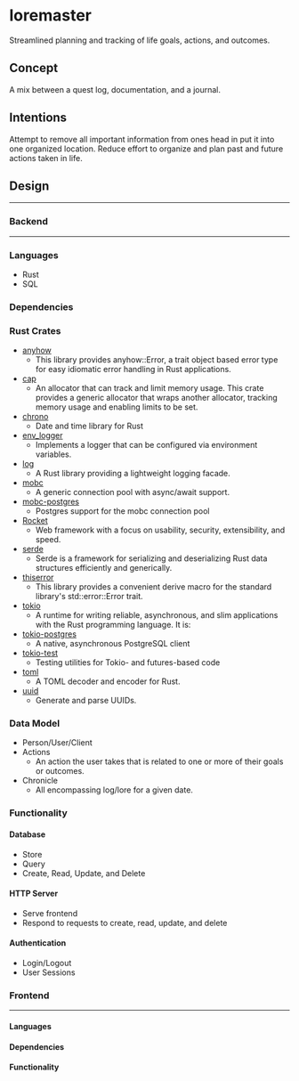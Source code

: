# loremaster

Streamlined planning and tracking of life goals, actions, and outcomes.

## Concept
A mix between a quest log, documentation, and a journal.

## Intentions
Attempt to remove all important information from ones head in put it into one organized location.
Reduce effort to organize and plan past and future actions taken in life.  


## Design

---
### Backend
---
### Languages

- Rust
- SQL  

### Dependencies 

### Rust Crates
- [anyhow](https://crates.io/crates/anyhow)
  - This library provides anyhow::Error, a trait object based error type for easy idiomatic error handling in Rust applications.
- [cap](https://crates.io/crates/cap)
  - An allocator that can track and limit memory usage. This crate provides a generic allocator that wraps another allocator, tracking memory usage and enabling limits to be set. 
- [chrono](https://crates.io/crates/chrono)
  - Date and time library for Rust
- [env_logger](https://crates.io/crates/env_logger)
  - Implements a logger that can be configured via environment variables.
- [log](https://crates.io/crates/log)
  - A Rust library providing a lightweight logging facade.
- [mobc](https://crates.io/crates/mobc)
  - A generic connection pool with async/await support.
- [mobc-postgres](https://crates.io/crates/mobc-postgres)
  - Postgres support for the mobc connection pool
- [Rocket](https://crates.io/crates/rocket)
  - Web framework with a focus on usability, security, extensibility, and speed. 
- [serde](https://crates.io/crates/serde)
  - Serde is a framework for serializing and deserializing Rust data structures efficiently and generically.
- [thiserror](https://crates.io/crates/thiserror)
  - This library provides a convenient derive macro for the standard library's std::error::Error trait.
- [tokio](https://crates.io/crates/tokio)
  - A runtime for writing reliable, asynchronous, and slim applications with the Rust programming language. It is:
- [tokio-postgres](https://crates.io/crates/tokio-postgres)
  - A native, asynchronous PostgreSQL client
- [tokio-test](https://crates.io/crates/tokio-test)
  - Testing utilities for Tokio- and futures-based code 
- [toml](https://crates.io/crates/toml)
  - A TOML decoder and encoder for Rust. 
- [uuid](https://crates.io/crates/uuid)
  - Generate and parse UUIDs.


### Data Model

- Person/User/Client
- Actions
   - An action the user takes that is related to one or more of their goals or outcomes.
- Chronicle
   - All encompassing log/lore for a given date.

### Functionality
 
#### Database

- Store
- Query
- Create, Read, Update, and Delete


#### HTTP Server

- Serve frontend 
- Respond to requests to create, read, update, and delete

#### Authentication

- Login/Logout
- User Sessions


### Frontend

---

#### Languages

#### Dependencies

#### Functionality

